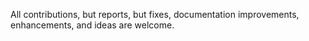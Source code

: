 All contributions, but reports, but fixes, documentation improvements, enhancements, and ideas are welcome.

